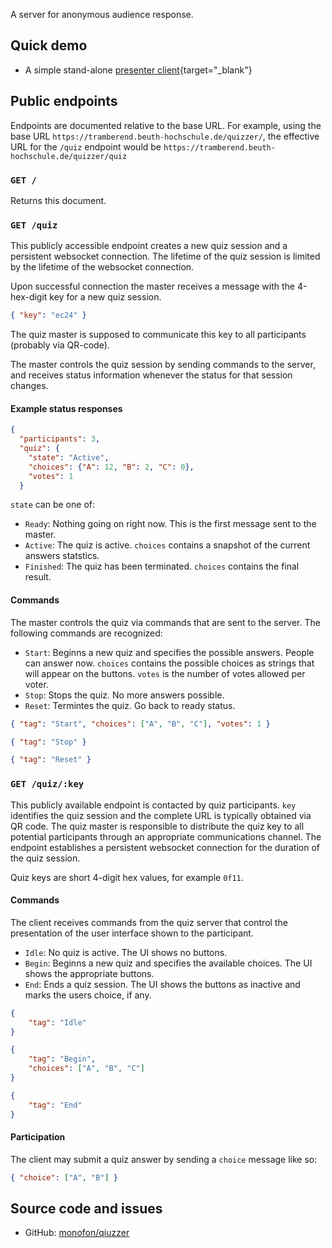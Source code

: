 A server for anonymous audience response.

## Quick demo

-   A simple stand-alone [presenter client](presenter.html){target="_blank"}

## Public endpoints

Endpoints are documented relative to the base URL. For example, using the base
URL `https://tramberend.beuth-hochschule.de/quizzer/`, the effective URL for the
`/quiz` endpoint would be `https://tramberend.beuth-hochschule.de/quizzer/quiz`

### `GET /`

Returns this document.

### `GET /quiz`

This publicly accessible endpoint creates a new quiz session and a persistent
websocket connection. The lifetime of the quiz session is limited by the
lifetime of the websocket connection.

Upon successful connection the master receives a message with the 4-hex-digit
key for a new quiz session.

``` json
{ "key": "ec24" }
```

The quiz master is supposed to communicate this key to all participants
(probably via QR-code).

The master controls the quiz session by sending commands to the server, and
receives status information whenever the status for that session changes.

#### Example status responses

``` json
{
  "participants": 3,
  "quiz": {
    "state": "Active",
    "choices": {"A": 12, "B": 2, "C": 0},
    "votes": 1
  }
```

`state` can be one of:

-   `Ready`: Nothing going on right now. This is the first message sent to the
    master.
-   `Active`: The quiz is active. `choices` contains a snapshot of the current
    answers statstics.
-   `Finished`: The quiz has been terminated. `choices` contains the final
    result.

#### Commands

The master controls the quiz via commands that are sent to the server. The
following commands are recognized:

-   `Start`: Beginns a new quiz and specifies the possible answers. People can
    answer now. `choices` contains the possible choices as strings that will
    appear on the buttons. `votes` is the number of votes allowed per voter.
-   `Stop`: Stops the quiz. No more answers possible.
-   `Reset`: Termintes the quiz. Go back to ready status.

``` json
{ "tag": "Start", "choices": ["A", "B", "C"], "votes": 1 }
```

``` json
{ "tag": "Stop" }
```

``` json
{ "tag": "Reset" }
```

### `GET /quiz/:key`

This publicly available endpoint is contacted by quiz participants. `key`
identifies the quiz session and the complete URL is typically obtained via QR
code. The quiz master is responsible to distribute the quiz key to all potential
participants through an appropriate communications channel. The endpoint
establishes a persistent websocket connection for the duration of the quiz
session.

Quiz keys are short 4-digit hex values, for example `0f11`.

#### Commands

The client receives commands from the quiz server that control the presentation
of the user interface shown to the participant.

-   `Idle`: No quiz is active. The UI shows no buttons.
-   `Begin`: Beginns a new quiz and specifies the available choices. The UI
    shows the appropriate buttons.
-   `End`: Ends a quiz session. The UI shows the buttons as inactive and marks
    the users choice, if any.

``` json
{
    "tag": "Idle"
}
```

``` json
{
    "tag": "Begin",
    "choices": ["A", "B", "C"]
}
```

``` json
{
    "tag": "End"
}
```

#### Participation

The client may submit a quiz answer by sending a `choice` message like so:

``` json
{ "choice": ["A", "B"] }
```

## Source code and issues

-   GitHub: [monofon/qiuzzer](https://github.com/monofon/quizzer)
